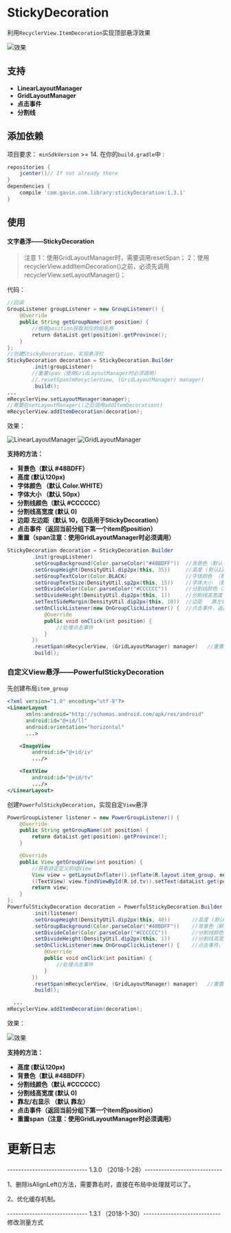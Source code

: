 # StickyDecoration
利用`RecyclerView.ItemDecoration`实现顶部悬浮效果

![效果](http://upload-images.jianshu.io/upload_images/1638147-89986d7141741cdf.gif?imageMogr2/auto-orient/strip)

## 支持
- **LinearLayoutManager**
- **GridLayoutManager**
- **点击事件**
- **分割线**

## 添加依赖
项目要求： `minSdkVersion` >= 14.
在你的`build.gradle`中 :
```gradle
repositories {
    jcenter()// If not already there
}
dependencies {
    compile 'com.gavin.com.library:stickyDecoration:1.3.1'
}
```

## 使用

#### 文字悬浮——StickyDecoration
> 注意
1：使用GridLayoutManager时，需要调用resetSpan；
2：使用recyclerView.addItemDecoration()之前，必须先调用recyclerView.setLayoutManager()；

代码：
```java
//回调
GroupListener groupListener = new GroupListener() {
    @Override
    public String getGroupName(int position) {
        //根据position获取对应的组名称
        return dataList.get(position).getProvince();
    }
};
//创建StickyDecoration，实现悬浮栏
StickyDecoration decoration = StickyDecoration.Builder
        .init(groupListener)
        //重置span（使用GridLayoutManager时必须调用）
        //.resetSpan(mRecyclerView, (GridLayoutManager) manager)
        .build();
...
mRecyclerView.setLayoutManager(manager);
//需要在setLayoutManager()之后调用addItemDecoration()
mRecyclerView.addItemDecoration(decoration);
```
效果：

![LinearLayoutManager](http://upload-images.jianshu.io/upload_images/1638147-f3c2cbe712aa65fb.gif?imageMogr2/auto-orient/strip)
![GridLayoutManager](http://upload-images.jianshu.io/upload_images/1638147-e5e0374c896110d0.gif?imageMogr2/auto-orient/strip%7CimageView2/2/w/1240)

**支持的方法：**
- **背景色（默认 #48BDFF）**
- **高度 (默认120px)**
- **字体颜色 （默认 Color.WHITE）**
- **字体大小 （默认 50px）**
- **分割线颜色（默认 #CCCCCC）**
- **分割线高宽度 (默认 0)**
- **边距   左边距（默认 10，仅适用于StickyDecoration）**
- **点击事件（返回当前分组下第一个item的position）**
- **重置（span注意：使用GridLayoutManager时必须调用）**

```java
StickyDecoration decoration = StickyDecoration.Builder
        .init(groupListener)
        .setGroupBackground(Color.parseColor("#48BDFF"))  //背景色（默认 #48BDFF）
        .setGroupHeight(DensityUtil.dip2px(this, 35))     //高度 (默认120px)
        .setGroupTextColor(Color.BLACK)                   //字体颜色 （默认 Color.WHITE）
        .setGroupTextSize(DensityUtil.sp2px(this, 15))    //字体大小 （默认 50px）
        .setDivideColor(Color.parseColor("#CCCCCC"))      //分割线颜色（默认 #CCCCCC）
        .setDivideHeight(DensityUtil.dip2px(this, 1))     //分割线高宽度 (默认 0)
        .setTextSideMargin(DensityUtil.dip2px(this, 10))  //边距   靠左时为左边距  靠右时为右边距（默认 10）
        .setOnClickListener(new OnGroupClickListener() {  //点击事件，返回当前分组下第一个item的position
            @Override
            public void onClick(int position) {
                //处理点击事件
            }
        })
        .resetSpan(mRecyclerView, (GridLayoutManager) manager)   //重置span（注意：使用GridLayoutManager时必须调用）
        .build();
```

### 自定义View悬浮——PowerfulStickyDecoration

先创建布局`item_group`
```xml
<?xml version="1.0" encoding="utf-8"?>
<LinearLayout
      xmlns:android="http://schemas.android.com/apk/res/android"
      android:id="@+id/ll"
      android:orientation="horizontal"
      ...>

    <ImageView
        android:id="@+id/iv"
        .../>

    <TextView
        android:id="@+id/tv"
        .../>
</LinearLayout>
```
创建`PowerfulStickyDecoration`，实现自定`View`悬浮
```java
PowerGroupListener listener = new PowerGroupListener() {
    @Override
    public String getGroupName(int position) {
        return dataList.get(position).getProvince();
    }

    @Override
    public View getGroupView(int position) {
        //获取自定定义的组View
        View view = getLayoutInflater().inflate(R.layout.item_group, null, false);
        ((TextView) view.findViewById(R.id.tv)).setText(dataList.get(position).getProvince());
        return view;
    }
};
PowerfulStickyDecoration decoration = PowerfulStickyDecoration.Builder
        .init(listener)
        .setGroupHeight(DensityUtil.dip2px(this, 40))       //高度 (默认120px)
        .setGroupBackground(Color.parseColor("#48BDFF"))    //背景色（默认 #48BDFF）
        .setDivideColor(Color.parseColor("#CCCCCC"))        //分割线颜色（默认 #CCCCCC）
        .setDivideHeight(DensityUtil.dip2px(this, 1))       //分割线高宽度 (默认 0)
        .setOnClickListener(new OnGroupClickListener() {    //点击事件，返回当前分组下第一个item的position
            @Override
            public void onClick(int position) {
                //处理点击事件
            }
        })
        .resetSpan(mRecyclerView, (GridLayoutManager) manager)   //重置span（注意：使用GridLayoutManager时必须调用）
        .build();

  ...
mRecyclerView.addItemDecoration(decoration);
```
效果：

![效果](http://upload-images.jianshu.io/upload_images/1638147-3fed255296a6c3db.gif?imageMogr2/auto-orient/strip)

**支持的方法：**
-  **高度 (默认120px)**
- **背景色（默认 #48BDFF）**
- **分割线颜色（默认 #CCCCCC）**
- **分割线高宽度 (默认 0)**
- **靠左/右显示  （默认 靠左）**
- **点击事件（返回当前分组下第一个item的position）**
- **重置span（注意：使用GridLayoutManager时必须调用）**

# 更新日志
----------------------------- 1.3.0 （2018-1-28）----------------------------

1、删除isAlignLeft()方法，需要靠右时，直接在布局中处理就可以了。

2、优化缓存机制。

----------------------------- 1.3.1 （2018-1-30）----------------------------
修改测量方式